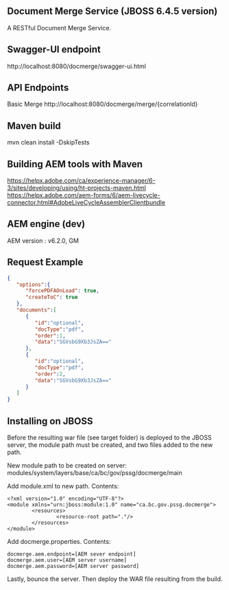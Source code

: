 ## Document Merge Service (JBOSS 6.4.5 version) 

A RESTful Document Merge Service. 

## Swagger-UI endpoint
http://localhost:8080/docmerge/swagger-ui.html

## API Endpoints

Basic Merge
http://localhost:8080/docmerge/merge/{correlationId}

## Maven build
mvn clean install -DskipTests

## Building AEM tools with Maven
https://helpx.adobe.com/ca/experience-manager/6-3/sites/developing/using/ht-projects-maven.html
https://helpx.adobe.com/aem-forms/6/aem-livecycle-connector.html#AdobeLiveCycleAssemblerClientbundle

## AEM engine (dev)
AEM version : v6.2.0, GM

## Request Example
``` json
{
   "options":{
      "forcePDFAOnLoad": true,  	
      "createToC": true 
   },
   "documents":[
      {
         "id":"optional",
         "docType":"pdf",
         "order":1,	 
         "data":"SGVsbG9Xb3JsZA=="
      },
      {
         "id":"optional",
         "docType":"pdf",
         "order":2,
         "data":"SGVsbG9Xb3JsZA=="
      }
   ]
}
```

## Installing on JBOSS

Before the resulting war file (see target folder) is deployed to the JBOSS server, the module path must be created, and two files added to the new path. 

New module path to be created on server: modules/system/layers/base/ca/bc/gov/pssg/docmerge/main

Add module.xml to new path. Contents:
```
<?xml version="1.0" encoding="UTF-8"?>
<module xmlns="urn:jboss:module:1.0" name="ca.bc.gov.pssg.docmerge">
        <resources>
                <resource-root path="."/>
        </resources>
</module>
```
Add docmerge.properties. Contents: 
```
docmerge.aem.endpoint=[AEM sever endpoint]
docmerge.aem.user=[AEM server username]
docmerge.aem.password=[AEM server password]
```
Lastly, bounce the server. Then deploy the WAR file resulting from the build. 






